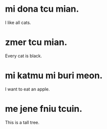 # mi dona tcu mian.

I like all cats.

# zmer tcu mian.

Every cat is black.

# mi katmu mi buri meon.

I want to eat an apple.

# me jene fniu tcuin.

This is a tall tree.
